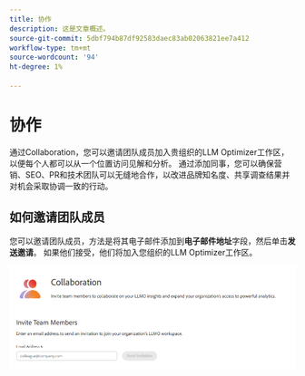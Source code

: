 ```yaml
---
title: 协作
description: 这是文章概述。
source-git-commit: 5dbf794b87df92583daec83ab02063821ee7a412
workflow-type: tm+mt
source-wordcount: '94'
ht-degree: 1%

---
```



# 协作

通过Collaboration，您可以邀请团队成员加入贵组织的LLM Optimizer工作区，以便每个人都可以从一个位置访问见解和分析。 通过添加同事，您可以确保营销、SEO、PR和技术团队可以无缝地合作，以改进品牌知名度、共享调查结果并对机会采取协调一致的行动。

## 如何邀请团队成员

您可以邀请团队成员，方法是将其电子邮件添加到&#x200B;**电子邮件地址**&#x200B;字段，然后单击&#x200B;**发送邀请**。 如果他们接受，他们将加入您组织的LLM Optimizer工作区。

![Collaboration邀请](/help/dashboards/assets/collaboration.png)
